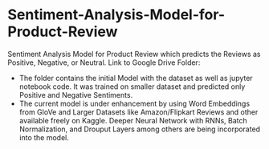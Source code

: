 # Sentiment-Analysis-Model-for-Product-Review
Sentiment Analysis Model for Product Review which predicts the Reviews as Positive, Negative, or Neutral.
Link to Google Drive Folder:
- The folder contains the initial Model with the dataset as well as jupyter notebook code. It was trained on smaller dataset and predicted only Positive and Negative Sentiments.
- The current model is under enhancement by using Word Embeddings from GloVe and Larger Datasets like Amazon/Flipkart Reviews and other available freely on Kaggle.
Deeper Neural Network with RNNs, Batch Normalization, and Drouput Layers among others are being incorporated into the model.


